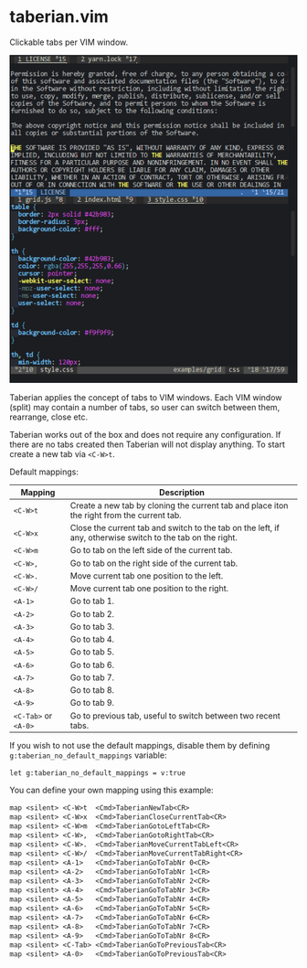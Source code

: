 # taberian.vim

Clickable tabs per VIM window.

[![screenshot](/taberian.png)](https://user-images.githubusercontent.com/717109/131985507-4877c889-a2ef-4d41-90f9-b770b8912e65.mp4)

Taberian applies the concept of tabs to VIM windows. Each VIM window (split)
may contain a number of tabs, so user can switch between them, rearrange,
close etc.

Taberian works out of the box and does not require any configuration. If there
are no tabs created then Taberian will not display anything. To start create a
new tab via `<C-W>t`.

Default mappings:

| Mapping | Description |
| --- | --- |
| `<C-W>t` | Create a new tab by cloning the current tab and place iton the right from the current tab. |
| `<C-W>x` | Close the current tab and switch to the tab on the left, if any, otherwise switch to the tab on the right. |
| `<C-W>m` | Go to tab on the left side of the current tab. |
| `<C-W>,` | Go to tab on the right side of the current tab. |
| `<C-W>.` | Move current tab one position to the left. |
| `<C-W>/` | Move current tab one position to the right. |
| `<A-1>`  | Go to tab 1. |
| `<A-2>`  | Go to tab 2. |
| `<A-3>`  | Go to tab 3. |
| `<A-4>`  | Go to tab 4. |
| `<A-5>`  | Go to tab 5. |
| `<A-6>`  | Go to tab 6. |
| `<A-7>`  | Go to tab 7. |
| `<A-8>`  | Go to tab 8. |
| `<A-9>`  | Go to tab 9. |
| `<C-Tab>` or `<A-0>` | Go to previous tab, useful to switch between two recent tabs. |


If you wish to not use the default mappings, disable them by defining
`g:taberian_no_default_mappings` variable:

```vim
let g:taberian_no_default_mappings = v:true
```

You can define your own mapping using this example:

```vim
map <silent> <C-W>t  <Cmd>TaberianNewTab<CR>
map <silent> <C-W>x  <Cmd>TaberianCloseCurrentTab<CR>
map <silent> <C-W>m  <Cmd>TaberianGotoLeftTab<CR>
map <silent> <C-W>,  <Cmd>TaberianGotoRightTab<CR>
map <silent> <C-W>.  <Cmd>TaberianMoveCurrentTabLeft<CR>
map <silent> <C-W>/  <Cmd>TaberianMoveCurrentTabRight<CR>
map <silent> <A-1>   <Cmd>TaberianGoToTabNr 0<CR>
map <silent> <A-2>   <Cmd>TaberianGoToTabNr 1<CR>
map <silent> <A-3>   <Cmd>TaberianGoToTabNr 2<CR>
map <silent> <A-4>   <Cmd>TaberianGoToTabNr 3<CR>
map <silent> <A-5>   <Cmd>TaberianGoToTabNr 4<CR>
map <silent> <A-6>   <Cmd>TaberianGoToTabNr 5<CR>
map <silent> <A-7>   <Cmd>TaberianGoToTabNr 6<CR>
map <silent> <A-8>   <Cmd>TaberianGoToTabNr 7<CR>
map <silent> <A-9>   <Cmd>TaberianGoToTabNr 8<CR>
map <silent> <C-Tab> <Cmd>TaberianGoToPreviousTab<CR>
map <silent> <A-0>   <Cmd>TaberianGoToPreviousTab<CR>
```
